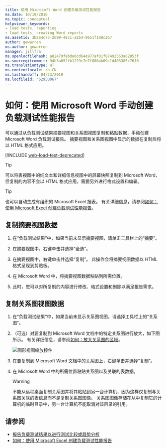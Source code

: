 ```yaml
---
title: 使用 Microsoft Word 创建负载测试性能报告
ms.date: 10/19/2016
ms.topic: conceptual
helpviewer_keywords:
- load tests, reporting
- load tests, creating Word reports
ms.assetid: 3b864c75-2699-48c1-a2b4-9651f108c267
author: gewarren
ms.author: gewarren
manager: jillfra
ms.openlocfilehash: a82479fabda0cd64e977af01f87492563a02853f
ms.sourcegitcommit: 94b3a052fb1229c7e7f8804b09c1d403385c7630
ms.translationtype: HT
ms.contentlocale: zh-CN
ms.lasthandoff: 04/23/2019
ms.locfileid: "62950067"
---
```

# <a name="how-to-manually-create-a-load-test-performance-report-using-microsoft-word"></a>如何：使用 Microsoft Word 手动创建负载测试性能报告

可以通过从负载测试结果摘要视图和关系图视图复制和粘贴数据，手动创建 Microsoft Word 负载测试报告。 摘要视图和关系图视图中显示的数据在复制后将以 HTML 格式应用。

[!INCLUDE [web-load-test-deprecated](includes/web-load-test-deprecated.md)]

> [!TIP]
> 可以将表视图中的纯文本和详细信息视图中的屏幕快照复制到 Microsoft Word，但复制的内容不会以 HTML 格式应用，需要另外进行格式设置和编辑。

> [!TIP]
> 也可以自动生成有组织的 Microsoft Excel 报表。 有关详细信息，请参阅[如何：使用 Microsoft Excel 创建负载测试性能报告](../test/how-to-create-load-test-performance-reports-using-microsoft-excel.md)。

## <a name="copy-summary-view-data"></a>复制摘要视图数据

1. 在“负载测试结果”中，如果当前未显示摘要视图，请单击工具栏上的“摘要”。

2. 在摘要视图中，右键单击并选择“全选”。

3. 在摘要视图中，右键单击并选择“复制”。 此操作会将摘要视图数据以 HTML 格式呈现到剪贴板。

4. 在 Microsoft Word 中，将摘要视图数据粘贴到所需位置。

5. 此时，您可以对所复制的内容进行修改、格式设置和删除以满足报告需求。

## <a name="copy-graph-view-data"></a>复制关系图视图数据

1. 在“负载测试结果”中，如果当前未显示关系图视图，请选择工具栏上的“关系图”。

2. （可选）对要复制到 Microsoft Word 文档中的特定关系图进行放大，如下图所示。 有关详细信息，请参阅[如何：放大关系图的区域](../test/how-to-zoom-in-on-a-region-of-the-graph-in-load-test-results.md)。

     ![图形视图缩放控件](../test/media/ltest_zoomcontrol.png)

3. 在要复制到 Microsoft Word 文档中的关系图上，右键单击并选择“复制”。

4. 在 Microsoft Word 中的所需位置粘贴关系图以及关联的表数据。

    > [!WARNING]
    > 不能从远程桌面复制关系图并将其粘贴到另一台计算机，因为这样仅复制与关系图关联的表信息而不是复制关系图图像。 关系图图像存储在从中复制它的计算机的临时目录中，另一台计算机不能取消对该目录的引用。

## <a name="see-also"></a>请参阅

- [报告负载测试结果以进行测试比较或趋势分析](../test/compare-load-test-results.md)
- [如何：使用 Microsoft Excel 创建负载测试性能报告](../test/how-to-create-load-test-performance-reports-using-microsoft-excel.md)